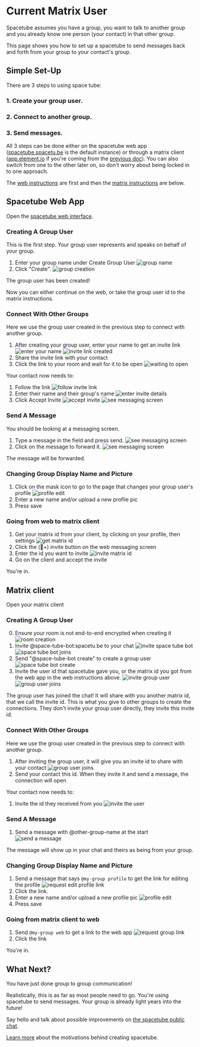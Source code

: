 # Current Matrix User

Spacetube assumes you have a group, you want to talk to another group and you already know one person (your contact) in that other group.

This page shows you how to set up a spacetube to send messages back and forth from your group to your contact's group.

## Simple Set-Up

There are 3 steps to using space tube:

### 1. Create your group user.
### 2. Connect to another group.
### 3. Send messages.

All 3 steps can be done either on the spacetube web app ([spacetube.spacetu.be](spacetube.spacetu.be) is the default instance) or through a matrix client ([app.element.io](//app.element.io) if you're coming from the [previous doc](./new.html)). You can also switch from one to the other later on, so don't worry about being locked in to one approach.

The [web instructions](./current.html#spacetubewebapp) are first and then the [matrix instructions](./current.html#matrixclient) are below.

## Spacetube Web App

Open the [spacetube web interface](https://spacetube.spacetu.be). 

### Creating A Group User

This is the first step. Your group user represents and speaks on behalf of your group.

1. Enter your group name under Create Group User ![group name](./content/images/web-1.jpg)
2. Click "Create". ![group creation](./content/images/web-2.jpg)

The group user has been created! 

Now you can either continue on the web, or take the group user id to the matrix instructions.

### Connect With Other Groups

Here we use the group user created in the previous step to connect with another group.

1. After creating your group user, enter your name to get an invite link ![enter your name](./content/images/web-3.jpg)
![invite link created](./content/images/web-4.jpg)
2. Share the invite link with your contact
3. Click the link to your room and wait for it to be open ![waiting to open](./content/images/web-13.jpg)

Your contact now needs to:

1. Follow the link ![follow invite link](./content/images/web-5.jpg)
2. Enter their name and their group's name ![enter invite details](./content/images/web-6.jpg)
3. Click Accept Invite ![accept invite](./content/images/web-7.jpg)
 ![see messaging screen](./content/images/web-8.jpg)

### Send A Message

You should be looking at a messaging screen.

1. Type a message in the field and press send.  ![see messaging screen](./content/images/web-8.jpg)
2. Click on the message to forward it. ![see messaging screen](./content/images/web-9.jpg)

The message will be forwarded.

### Changing Group Display Name and Picture

1. Click on the mask icon to go to the page that changes your group user's profile ![profile edit](./content/images/web-12.jpg)
2. Enter a new name and/or upload a new profile pic
3. Press save

### Going from web to matrix client

1. Get your matrix id from your client, by clicking on your profile, then settings ![get matrix id](./content/images/matrix-14.jpg)
2. Click the (🧍+) invite button on the web messaging screen 
3. Enter the id you want to invite ![invite matrix id](./content/images/web-11.jpg)
4. Go on the client and accept the invite

You're in.

## Matrix client

Open your matrix client

### Creating A Group User

0. Ensure your room is not end-to-end encrypted when creating it ![room creation](./content/images/matrix-3.jpg)
1. Invite @space-tube-bot:spacetu.be to your chat ![invite space tube bot](./content/images/matrix-5.jpg)
![space tube bot joins](./content/images/matrix-6.jpg)
2. Send "@space-tube-bot create" to create a group user ![space tube bot create](./content/images/matrix-7.jpg)
3. Invite the user id that spacetube gave you, or the matrix id you got from the web app in the web instructions above. ![invite group user](./content/images/matrix-8.jpg)
 ![group user joins](./content/images/matrix-9.jpg)

The group user has joined the chat! It will share with you another matrix id, that we call the invite id. This is what you give to other groups to create the connections. They don't invite your group user directly, they invite this invite id.

### Connect With Other Groups

Here we use the group user created in the previous step to connect with another group.

1. After inviting the group user, it will give you an invite id to share with your contact ![group user joins](./content/images/matrix-9.jpg)
2. Send your contact this id. When they invite it and send a message, the connection will open

Your contact now needs to:

1. Invite the id they received from you ![invite the user](./content/images/matrix-10.jpg)

### Send A Message

1. Send a message with @other-group-name at the start ![send a message](./content/images/matrix-11.jpg)

The message will show up in your chat and theirs as being from your group.

### Changing Group Display Name and Picture

1. Send a message that says `@my-group profile` to get the link for editing the profile ![request edit profile link](./content/images/matrix-13.jpg)
2. Click the link.
3. Enter a new name and/or upload a new profile pic ![profile edit](./content/images/web-12.jpg)
4. Press save

### Going from matrix client to web

1. Send `@my-group web` to get a link to the web app ![request group link](./content/images/matrix-12.jpg)
2. Click the link

You're in.

## What Next?

You have just done group to group communication!

Realistically, this is as far as most people need to go. You're using spacetube to send messages. Your group is already light years into the future!

Say hello and talk about possible improvements on [the spacetube public chat](https://matrix.to/#/#spacetube-public:spacetu.be).

[Learn more](./why.html) about the motivations behind creating spacetube.
